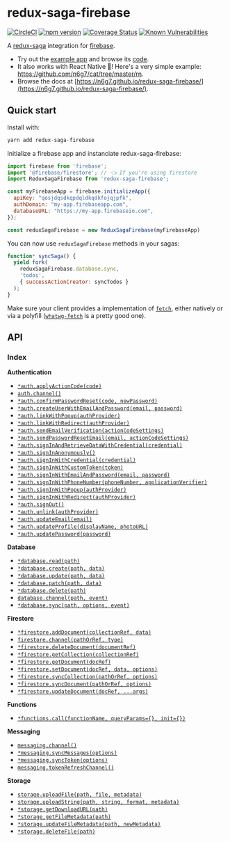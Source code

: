 # redux-saga-firebase
[![CircleCI](https://circleci.com/gh/n6g7/redux-saga-firebase.svg?style=svg)](https://circleci.com/gh/n6g7/redux-saga-firebase)
[![npm version](https://badge.fury.io/js/redux-saga-firebase.svg)](https://badge.fury.io/js/redux-saga-firebase)
[![Coverage Status](https://coveralls.io/repos/github/n6g7/redux-saga-firebase/badge.svg?branch=master)](https://coveralls.io/github/n6g7/redux-saga-firebase?branch=master)
[![Known Vulnerabilities](https://snyk.io/test/github/n6g7/redux-saga-firebase/badge.svg)](https://snyk.io/test/github/n6g7/redux-saga-firebase)


A [redux-saga](https://github.com/redux-saga/redux-saga/) integration for [firebase](https://firebase.google.com/).

- Try out the [example app](https://redux-saga-firebase.firebaseapp.com/) and browse its [code](https://github.com/n6g7/redux-saga-firebase/blob/master/example/).
- It also works with React Native 📱! Here's a very simple example: https://github.com/n6g7/cat/tree/master/rn.
- Browse the docs at [https://n6g7.github.io/redux-saga-firebase/](https://n6g7.github.io/redux-saga-firebase/).

## Quick start

Install with:

```js
yarn add redux-saga-firebase
```

Initialize a firebase app and instanciate redux-saga-firebase:

```js
import firebase from 'firebase';
import '@firebase/firestore'; // 👈 If you're using firestore
import ReduxSagaFirebase from 'redux-saga-firebase';

const myFirebaseApp = firebase.initializeApp({
  apiKey: "qosjdqsdkqpdqldkqdkfojqjpfk",
  authDomain: "my-app.firebaseapp.com",
  databaseURL: "https://my-app.firebaseio.com",
});

const reduxSagaFirebase = new ReduxSagaFirebase(myFirebaseApp)
```

You can now use `reduxSagaFirebase` methods in your sagas:

```js
function* syncSaga() {
  yield fork(
    reduxSagaFirebase.database.sync,
    'todos',
    { successActionCreator: syncTodos }
  );
}
```

Make sure your client provides a implementation of [`fetch`](https://developer.mozilla.org/en/docs/Web/API/Fetch_API), either natively or via a polyfill ([`whatwg-fetch`](https://www.npmjs.com/package/whatwg-fetch) is a pretty good one).

## API

### Index

**Authentication**

- [`*auth.applyActionCode(code)`](https://n6g7.github.io/redux-saga-firebase/reference/auth#applyActionCode)
- [`auth.channel()`](https://n6g7.github.io/redux-saga-firebase/reference/auth#channel)
- [`*auth.confirmPasswordReset(code, newPassword)`](https://n6g7.github.io/redux-saga-firebase/reference/auth#confirmPasswordReset)
- [`*auth.createUserWithEmailAndPassword(email, password)`](https://n6g7.github.io/redux-saga-firebase/reference/auth#createUserWithEmailAndPassword)
- [`*auth.linkWithPopup(authProvider)`](https://n6g7.github.io/redux-saga-firebase/reference/auth#linkWithPopup)
- [`*auth.linkWithRedirect(authProvider)`](https://n6g7.github.io/redux-saga-firebase/reference/auth#linkWithRedirect)
- [`*auth.sendEmailVerification(actionCodeSettings)`](https://n6g7.github.io/redux-saga-firebase/reference/auth#sendEmailVerification)
- [`*auth.sendPasswordResetEmail(email, actionCodeSettings)`](https://n6g7.github.io/redux-saga-firebase/reference/auth#sendPasswordResetEmail)
- [`*auth.signInAndRetrieveDataWithCredential(credential)`](https://n6g7.github.io/redux-saga-firebase/reference/auth#signInAndRetrieveDataWithCredential)
- [`*auth.signInAnonymously()`](https://n6g7.github.io/redux-saga-firebase/reference/auth#signInAnonymously)
- [`*auth.signInWithCredential(credential)`](https://n6g7.github.io/redux-saga-firebase/reference/auth#signInWithCredential)
- [`*auth.signInWithCustomToken(token)`](https://n6g7.github.io/redux-saga-firebase/reference/auth#signInWithCustomToken)
- [`*auth.signInWithEmailAndPassword(email, password)`](https://n6g7.github.io/redux-saga-firebase/reference/auth#signInWithEmailAndPassword)
- [`*auth.signInWithPhoneNumber(phoneNumber, applicationVerifier)`](https://n6g7.github.io/redux-saga-firebase/reference/auth#signInWithPhoneNumber)
- [`*auth.signInWithPopup(authProvider)`](https://n6g7.github.io/redux-saga-firebase/reference/auth#signInWithPopup)
- [`*auth.signInWithRedirect(authProvider)`](https://n6g7.github.io/redux-saga-firebase/reference/auth#signInWithRedirect)
- [`*auth.signOut()`](https://n6g7.github.io/redux-saga-firebase/reference/auth#signOut)
- [`*auth.unlink(authProvider)`](https://n6g7.github.io/redux-saga-firebase/reference/auth#unlink)
- [`*auth.updateEmail(email)`](https://n6g7.github.io/redux-saga-firebase/reference/auth#updateEmail)
- [`*auth.updateProfile(displayName, photoURL)`](https://n6g7.github.io/redux-saga-firebase/reference/auth#updateProfile)
- [`*auth.updatePassword(password)`](https://n6g7.github.io/redux-saga-firebase/reference/auth#updatePassword)

**Database**

- [`*database.read(path)`](https://n6g7.github.io/redux-saga-firebase/reference/database#read)
- [`*database.create(path, data)`](https://n6g7.github.io/redux-saga-firebase/reference/database#create)
- [`*database.update(path, data)`](https://n6g7.github.io/redux-saga-firebase/reference/database#update)
- [`*database.patch(path, data)`](https://n6g7.github.io/redux-saga-firebase/reference/database#patch)
- [`*database.delete(path)`](https://n6g7.github.io/redux-saga-firebase/reference/database#delete)
- [`database.channel(path, event)`](https://n6g7.github.io/redux-saga-firebase/reference/database#channel)
- [`*database.sync(path, options, event)`](https://n6g7.github.io/redux-saga-firebase/reference/database#sync)

**Firestore**

- [`*firestore.addDocument(collectionRef, data)`](https://n6g7.github.io/redux-saga-firebase/reference/firestore#addDocument)
- [`firestore.channel(pathOrRef, type)`](https://n6g7.github.io/redux-saga-firebase/reference/firestore#channel)
- [`*firestore.deleteDocument(documentRef)`](https://n6g7.github.io/redux-saga-firebase/reference/firestore#deleteDocument)
- [`*firestore.getCollection(collectionRef)`](https://n6g7.github.io/redux-saga-firebase/reference/firestore#getCollection)
- [`*firestore.getDocument(docRef)`](https://n6g7.github.io/redux-saga-firebase/reference/firestore#getDocument)
- [`*firestore.setDocument(docRef, data, options)`](https://n6g7.github.io/redux-saga-firebase/reference/firestore#setDocument)
- [`*firestore.syncCollection(pathOrRef, options)`](https://n6g7.github.io/redux-saga-firebase/reference/firestore#syncCollection)
- [`*firestore.syncDocument(pathOrRef, options)`](https://n6g7.github.io/redux-saga-firebase/reference/firestore#syncDocument)
- [`*firestore.updateDocument(docRef, ...args)`](https://n6g7.github.io/redux-saga-firebase/reference/firestore#updateDocument)

**Functions**

- [`*functions.call(functionName, queryParams={}, init={})`](https://n6g7.github.io/redux-saga-firebase/reference/functions#call)

**Messaging**

- [`messaging.channel()`](https://n6g7.github.io/redux-saga-firebase/reference/messaging#channel)
- [`*messaging.syncMessages(options)`](https://n6g7.github.io/redux-saga-firebase/reference/messaging#syncMessages)
- [`*messaging.syncToken(options)`](https://n6g7.github.io/redux-saga-firebase/reference/messaging#syncToken)
- [`messaging.tokenRefreshChannel()`](https://n6g7.github.io/redux-saga-firebase/reference/messaging#tokenRefreshChannel)

**Storage**

- [`storage.uploadFile(path, file, metadata)`](https://n6g7.github.io/redux-saga-firebase/reference/storage#uploadFile)
- [`storage.uploadString(path, string, format, metadata)`](https://n6g7.github.io/redux-saga-firebase/reference/storage#uploadString)
- [`*storage.getDownloadURL(path)`](https://n6g7.github.io/redux-saga-firebase/reference/storage#getDownloadURL)
- [`*storage.getFileMetadata(path)`](https://n6g7.github.io/redux-saga-firebase/reference/storage#getFileMetadata)
- [`*storage.updateFileMetadata(path, newMetadata)`](https://n6g7.github.io/redux-saga-firebase/reference/storage#updateFileMetadata)
- [`*storage.deleteFile(path)`](https://n6g7.github.io/redux-saga-firebase/reference/storage#deleteFile)
